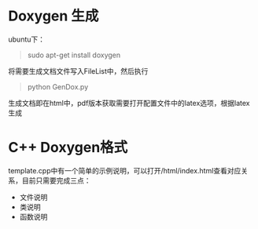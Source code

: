 # Doxygen 生成
ubuntu下：
> sudo apt-get install doxygen

将需要生成文档文件写入FileList中，然后执行
> python GenDox.py

生成文档即在html中，pdf版本获取需要打开配置文件中的latex选项，根据latex生成


# C++ Doxygen格式
template.cpp中有一个简单的示例说明，可以打开/html/index.html查看对应关系，目前只需要完成三点：
- 文件说明
- 类说明
- 函数说明
